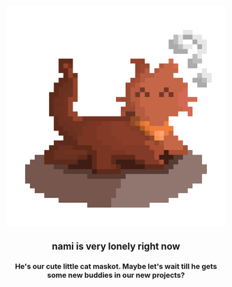 <div align="center">

<img src="assets/catconfused.png">

## nami is very lonely right now
### He's our cute little cat maskot. Maybe let's wait till he gets some new buddies in our new projects?

</div>